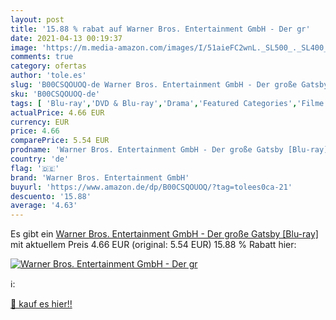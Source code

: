 ```yaml
---
layout: post
title: '15.88 % rabat auf Warner Bros. Entertainment GmbH - Der gr'
date: 2021-04-13 00:19:37
image: 'https://m.media-amazon.com/images/I/51aieFC2wnL._SL500_._SL400_.jpg'
comments: true
category: ofertas
author: 'tole.es'
slug: 'B00CSQOUOQ-de Warner Bros. Entertainment GmbH - Der große Gatsby [Blu-ray]'
sku: 'B00CSQOUOQ-de'
tags: [ 'Blu-ray','DVD & Blu-ray','Drama','Featured Categories','Filme','Komödie & Unterhaltung','Romantik','warner bros. entertainment gmbh', ]
actualPrice: 4.66 EUR
currency: EUR
price: 4.66
comparePrice: 5.54 EUR
prodname: 'Warner Bros. Entertainment GmbH - Der große Gatsby [Blu-ray]'
country: 'de'
flag: '🇩🇪'
brand: 'Warner Bros. Entertainment GmbH'
buyurl: 'https://www.amazon.de/dp/B00CSQOUOQ/?tag=tolees0ca-21'
descuento: '15.88'
average: '4.63'
---
```


Es gibt ein [Warner Bros. Entertainment GmbH - Der große Gatsby [Blu-ray]](https://www.amazon.de/dp/B00CSQOUOQ/?tag=tolees0ca-21) mit aktuellem Preis 4.66 EUR (original: 5.54 EUR) 15.88 % Rabatt hier:

[![Warner Bros. Entertainment GmbH - Der gr](https://m.media-amazon.com/images/I/51aieFC2wnL._SL500_._SL400_.jpg)](https://www.amazon.de/dp/B00CSQOUOQ/?tag=tolees0ca-21)

ℹ️:


[🛒 kauf es hier!!](https://www.amazon.de/dp/B00CSQOUOQ/?tag=tolees0ca-21)
